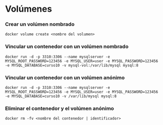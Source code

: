 # Volúmenes

### Crear un volúmen nombrado

```
docker volume create <nombre del volumen>
```

### Vincular un contenedor con un volúmen nombrado

```
docker run -d -p 3310:3306 --name mysqlserver -e MYSQL_ROOT_PASSWORD=123456 -e MYSQL_USER=user -e MYSQL_PASSWORD=123456 -e MYSQL_DATABASE=curso10 -v mysql-vol:/var/lib/mysql mysql:8
```

### Vincular un contenedor con un volúmen anónimo

```
docker run -d -p 3310:3306 --name mysqlserver -e MYSQL_ROOT_PASSWORD=123456 -e MYSQL_USER=user -e MYSQL_PASSWORD=123456 -e MYSQL_DATABASE=curso10 -v /var/lib/mysql mysql:8
```

### Eliminar el contenedor y el volúmen anónimo

```
docker rm -fv <nombre del contenedor | identificador>
```

